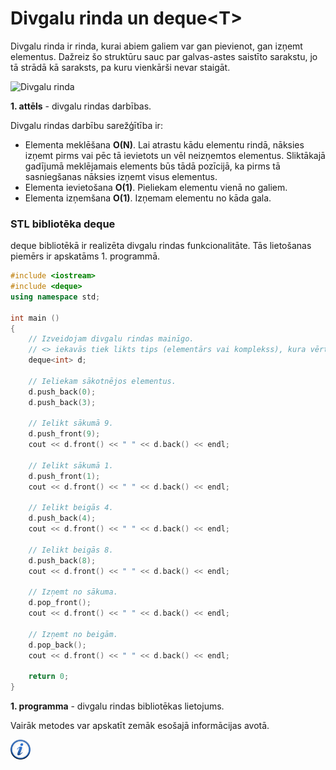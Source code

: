 # Divgalu rinda un deque&lt;T&gt;

Divgalu rinda ir rinda, kurai abiem galiem var gan pievienot, gan izņemt elementus. Dažreiz šo struktūru sauc par galvas-astes saistīto sarakstu, jo tā strādā kā saraksts, pa kuru vienkārši nevar staigāt.

![Divgalu rinda](/media/theory/deque.png)

**1. attēls** - divgalu rindas darbības.

Divgalu rindas darbību sarežģītība ir:

- Elementa meklēšana **O(N)**. Lai atrastu kādu elementu rindā, nāksies izņemt pirms vai pēc tā ievietots un vēl neizņemtos elementus. Sliktākajā gadījumā meklējamais elements būs tādā pozīcijā, ka pirms tā sasniegšanas nāksies izņemt visus elementus.
- Elementa ievietošana **O(1)**. Pieliekam elementu vienā no galiem.
- Elementa izņemšana **O(1)**. Izņemam elementu no kāda gala.

### STL bibliotēka deque

deque bibliotēkā ir realizēta divgalu rindas funkcionalitāte. Tās lietošanas piemērs ir apskatāms 1. programmā.

```cpp
#include <iostream>
#include <deque>
using namespace std;

int main ()
{
    // Izveidojam divgalu rindas mainīgo.
    // <> iekavās tiek likts tips (elementārs vai komplekss), kura vērtības tiks glabātas.
    deque<int> d;

    // Ieliekam sākotnējos elementus.
    d.push_back(0);
    d.push_back(3);

    // Ielikt sākumā 9.
    d.push_front(9);
    cout << d.front() << " " << d.back() << endl;

    // Ielikt sākumā 1.
    d.push_front(1);
    cout << d.front() << " " << d.back() << endl;

    // Ielikt beigās 4.
    d.push_back(4);
    cout << d.front() << " " << d.back() << endl;

    // Ielikt beigās 8.
    d.push_back(8);
    cout << d.front() << " " << d.back() << endl;

    // Izņemt no sākuma.
    d.pop_front();
    cout << d.front() << " " << d.back() << endl;

    // Izņemt no beigām.
    d.pop_back();
    cout << d.front() << " " << d.back() << endl;

    return 0;
}
```

**1. programma** - divgalu rindas bibliotēkas lietojums.

Vairāk metodes var apskatīt zemāk esošajā informācijas avotā.

<a href="http://www.cplusplus.com/reference/deque/" target="_blank">![Vairāk informācija](/media/theory/information.png)</a>